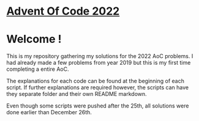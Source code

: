 # [Advent Of Code 2022](https://adventofcode.com/2022/)

# Welcome !

This is my repository gathering my solutions for the 2022 AoC problems. I had already made a few problems from year 2019 but this is my first time completing a entire AoC.

The explanations for each code can be found at the beginning of each script. If further explanations are required however, the scripts can have they separate folder and their own README markdown.

Even though some scripts were pushed after the 25th, all solutions were done earlier than December 26th.
